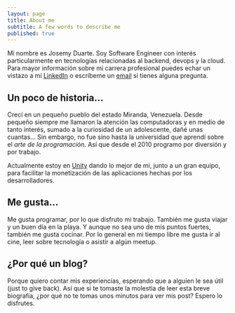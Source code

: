```yaml
---
layout: page
title: About me
subtitle: A few words to describe me
published: true
---
```


Mi nombre es Josemy Duarte. Soy Software Engineer con interés particularmente en tecnologías relacionadas al backend, devops y la cloud. Para mayor información sobre mi carrera profesional puedes echar un vistazo a mí [LinkedIn](https://www.linkedin.com/in/josemyduarte/) o escríbeme un [email](mailto:duartejosemy@gmail.com) si tienes alguna pregunta.

## Un poco de historia...

Crecí en un pequeño pueblo del estado Miranda, Venezuela. Desde pequeño siempre me llamaron la atención las computadoras y en medio de tanto interés, sumado a la curiosidad de un adolescente, dañé unas cuantas... Sin embargo, no fue sino hasta la universidad que aprendí sobre el *arte de la programación*. Así que desde el 2010 programo por diversión y por trabajo.

Actualmente estoy en [Unity](https://unity.com//) dando lo mejor de mi, junto a un gran equipo, para facilitar la monetización de las aplicaciones hechas por los desarrolladores.

## Me gusta...

Me gusta programar, por lo que disfruto mi trabajo. También me gusta viajar y un buen día en la playa. Y aunque no sea uno de mis puntos fuertes, también me gusta cocinar. Por lo general en mi tiempo libre me gusta ir al cine, leer sobre tecnología o asistir a algún meetup.

## ¿Por qué un blog?

Porque quiero contar mis experiencias, esperando que a alguien le sea útil (just to give back). Así que si te tomaste la molestia de leer esta breve biografía, ¿por qué no te tomas unos minutos para ver mis post? Espero lo disfrutes.
